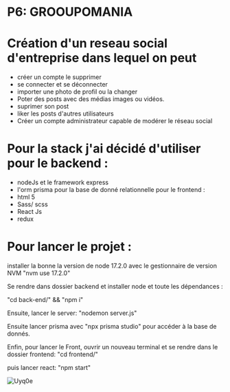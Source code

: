 

# P6: GROOUPOMANIA

# Création d'un reseau social d'entreprise dans lequel on peut
- créer un compte le supprimer
- se connecter et se déconnecter
- importer une photo de profil ou la changer
- Poter des posts avec des médias images ou vidéos.
- suprimer son post 
- liker les posts d'autres utilisateurs 
- Créer un compte administrateur capable de modérer le réseau social 


# Pour la stack j'ai décidé d'utiliser pour le backend : 
- nodeJs et le framework express 
- l'orm prisma pour la base de donné relationnelle
pour le frontend : 
- html 5
- Sass/ scss
- React Js
- redux 


# Pour lancer le projet :

installer la bonne la version de node 17.2.0
avec le gestionnaire de version NVM
"nvm use 17.2.0"

Se rendre dans dossier backend et installer node et toute les dépendances :

"cd back-end/" && "npm i"


Ensuite, lancer le server: "nodemon server.js"

Ensuite lancer prisma avec "npx prisma studio" pour accéder à la base de donnés.

Enfin, pour lancer le Front, ouvrir un nouveau terminal et 
se rendre dans le dossier frontend:  "cd frontend/"

puis lancer react: "npm start"

![Uyq0e](https://user-images.githubusercontent.com/87643200/216177203-eac731ba-b2b9-406f-9f5b-4b9583a963e3.png)




